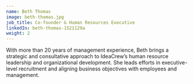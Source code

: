 ```yaml
---
name: Beth Thomas
image: beth-thomas.jpg
job_title: Co-founder & Human Resources Executive
linkedIn: beth-thomas-1521129a
weight: 2
---
```


With more than 20 years of management experience, Beth brings a strategic and consultative approach to IdeaCrew’s human resource leadership and organizational development. She leads efforts in executive-level recruitment and aligning business objectives with employees and management.
